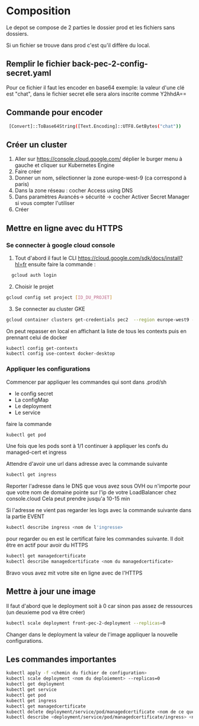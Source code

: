 # Composition

Le depot se compose de 2 parties
le dossier prod et les fichiers sans dossiers.

Si un fichier se trouve dans prod c'est qu'il diffère du local.

## Remplir le fichier back-pec-2-config-secret.yaml
   Pour ce fichier il faut les encoder en base64
   exemple: la valeur d'une clé est "chat", dans le fichier secret elle sera alors inscrite comme Y2hhdA==
   
   ## Commande pour encoder
   ```bash
    [Convert]::ToBase64String([Text.Encoding]::UTF8.GetBytes("chat"))
```




## Créer un cluster
1. Aller sur https://console.cloud.google.com/ déplier le burger menu à gauche et cliquer sur Kubernetes Engine
2. Faire créer
3. Donner un nom, sélectionner la zone europe-west-9 (ca correspond à paris)
4. Dans la zone réseau : cocher Access using DNS
5. Dans paramètres Avancés-> sécurité -> cocher Activer Secret Manager si vous compter l'utiliser
6. Créer

## Mettre en ligne avec du HTTPS
### Se connecter à google cloud console
1. Tout d'abord il faut le CLI https://cloud.google.com/sdk/docs/install?hl=fr
   ensuite faire la commande :
```bash 
  gcloud auth login
```

2. Choisir le projet
```bash
gcloud config set project [ID_DU_PROJET]
```

3. Se connecter au cluster GKE
```bash
gcloud container clusters get-credentials pec2  --region europe-west9 --project basic-tube-461312-r9
```
On peut repasser en local en affichant la liste de tous les contexts puis en prennant celui de docker
```bash
kubectl config get-contexts
kubectl config use-context docker-desktop
```

### Appliquer les configurations
Commencer par appliquer les commandes qui sont dans .prod/sh
- le config secret
- La configMap
- Le deployment
- Le service

faire la commande 
```bash
kubectl get pod
```

Une fois que les pods sont à 1/1 continuer à appliquer les confs du managed-cert et ingress

Attendre d'avoir une url dans adresse avec la commande suivante
```bash
kubectl get ingress
```

Reporter l'adresse dans le DNS que vous avez sous OVH ou n'importe 
pour que votre nom de domaine pointe sur l'ip de votre LoadBalancer chez console.cloud
Cela peut prendre jusqu'a 10-15 min

Si l'adresse ne vient pas regarder les logs avec la commande suivante dans la partie EVENT
```bash
kubectl describe ingress <nom de l'ingresse>
```


pour regarder ou en est le certificat faire les commandes suivante. 
Il doit être en actif pour avoir du HTTPS
```bash
kubectl get managedcertificate
kubectl describe managedcertificate <nom du managedcertificate>
```

Bravo vous avez mit votre site en ligne avec de l'HTTPS

## Mettre à jour une image
Il faut d'abord que le deployment soit à 0 car sinon pas assez de ressources (un deuxieme pod va être créer)
```bash
kubectl scale deployment front-pec-2-deployment --replicas=0
```

Changer dans le deployment la valeur de l'image
appliquer la nouvelle configurations.



## Les commandes importantes
```bash
kubectl apply -f <chemin du fichier de configuration>
kubectl scale deployment <nom du deploiement> --replicas=0
kubectl get deployment
kubectl get service
kubectl get pod
kubectl get ingress
kubectl get managedcertificate
kubectl delete deployment/service/pod/managedcertificate <nom de ce que vous voulez delete>
kubectl describe <deployment/service/pod/managedcertificate/ingress> <nom de ce que vous voulez voir>
```